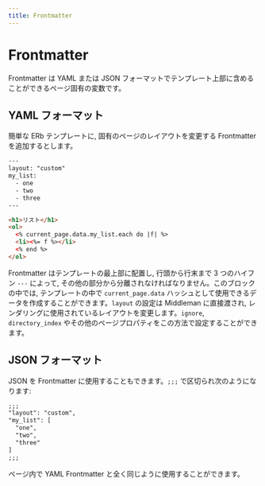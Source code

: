 ```yaml
---
title: Frontmatter
---
```


# Frontmatter

Frontmatter は YAML または JSON フォーマットでテンプレート上部に含めることができるページ固有の変数です。

## YAML フォーマット

簡単な ERb テンプレートに, 固有のページのレイアウトを変更する Frontmatter を追加するとします。

``` html
---
layout: "custom"
my_list:
  - one
  - two
  - three
---

<h1>リスト</h1>
<ol>
  <% current_page.data.my_list.each do |f| %>
  <li><%= f %></li>
  <% end %>
</ol>
```

Frontmatter はテンプレートの最上部に配置し, 行頭から行末まで 3 つのハイフン `---` によって, その他の部分から分離されなければなりません。このブロックの中では, テンプレートの中で `current_page.data` ハッシュとして使用できるデータを作成することができます。`layout` の設定は Middleman に直接渡され, レンダリングに使用されているレイアウトを変更します。`ignore`, `directory_index` やその他のページプロパティをこの方法で設定することができます。

## JSON フォーマット

JSON を Frontmatter に使用することもできます。`;;;` で区切られ次のようになります:

``` html
;;;
"layout": "custom",
"my_list": [
  "one",
  "two",
  "three"
]
;;;
```

ページ内で YAML Frontmatter と全く同じように使用することができます。
